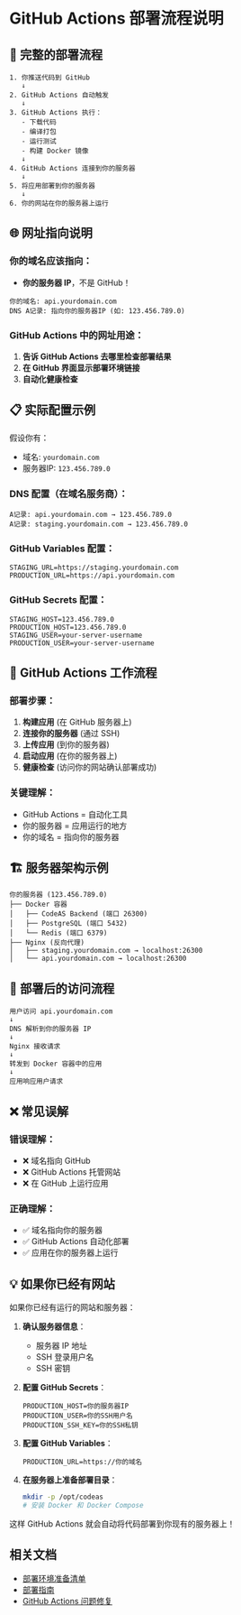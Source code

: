 # GitHub Actions 部署流程说明

## 🔄 完整的部署流程

```
1. 你推送代码到 GitHub
   ↓
2. GitHub Actions 自动触发
   ↓  
3. GitHub Actions 执行：
   - 下载代码
   - 编译打包
   - 运行测试
   - 构建 Docker 镜像
   ↓
4. GitHub Actions 连接到你的服务器
   ↓
5. 将应用部署到你的服务器
   ↓
6. 你的网站在你的服务器上运行
```

## 🌐 网址指向说明

### 你的域名应该指向：
- **你的服务器 IP**，不是 GitHub！

```
你的域名: api.yourdomain.com
DNS A记录: 指向你的服务器IP (如: 123.456.789.0)
```

### GitHub Actions 中的网址用途：
1. **告诉 GitHub Actions 去哪里检查部署结果**
2. **在 GitHub 界面显示部署环境链接**
3. **自动化健康检查**

## 📋 实际配置示例

假设你有：
- 域名: `yourdomain.com`
- 服务器IP: `123.456.789.0`

### DNS 配置（在域名服务商）：
```
A记录: api.yourdomain.com → 123.456.789.0
A记录: staging.yourdomain.com → 123.456.789.0
```

### GitHub Variables 配置：
```
STAGING_URL=https://staging.yourdomain.com
PRODUCTION_URL=https://api.yourdomain.com
```

### GitHub Secrets 配置：
```
STAGING_HOST=123.456.789.0
PRODUCTION_HOST=123.456.789.0
STAGING_USER=your-server-username
PRODUCTION_USER=your-server-username
```

## 🔧 GitHub Actions 工作流程

### 部署步骤：
1. **构建应用** (在 GitHub 服务器上)
2. **连接你的服务器** (通过 SSH)
3. **上传应用** (到你的服务器)
4. **启动应用** (在你的服务器上)
5. **健康检查** (访问你的网站确认部署成功)

### 关键理解：
- GitHub Actions = 自动化工具
- 你的服务器 = 应用运行的地方
- 你的域名 = 指向你的服务器

## 🏗️ 服务器架构示例

```
你的服务器 (123.456.789.0)
├── Docker 容器
│   ├── CodeAS Backend (端口 26300)
│   ├── PostgreSQL (端口 5432)
│   └── Redis (端口 6379)
├── Nginx (反向代理)
│   ├── staging.yourdomain.com → localhost:26300
│   └── api.yourdomain.com → localhost:26300
```

## 🚀 部署后的访问流程

```
用户访问 api.yourdomain.com
↓
DNS 解析到你的服务器 IP
↓
Nginx 接收请求
↓
转发到 Docker 容器中的应用
↓
应用响应用户请求
```

## ❌ 常见误解

### 错误理解：
- ❌ 域名指向 GitHub
- ❌ GitHub Actions 托管网站
- ❌ 在 GitHub 上运行应用

### 正确理解：
- ✅ 域名指向你的服务器
- ✅ GitHub Actions 自动化部署
- ✅ 应用在你的服务器上运行

## 💡 如果你已经有网站

如果你已经有运行的网站和服务器：

1. **确认服务器信息**：
   - 服务器 IP 地址
   - SSH 登录用户名
   - SSH 密钥

2. **配置 GitHub Secrets**：
   ```
   PRODUCTION_HOST=你的服务器IP
   PRODUCTION_USER=你的SSH用户名
   PRODUCTION_SSH_KEY=你的SSH私钥
   ```

3. **配置 GitHub Variables**：
   ```
   PRODUCTION_URL=https://你的域名
   ```

4. **在服务器上准备部署目录**：
   ```bash
   mkdir -p /opt/codeas
   # 安装 Docker 和 Docker Compose
   ```

这样 GitHub Actions 就会自动将代码部署到你现有的服务器上！

## 相关文档

- [部署环境准备清单](deployment-setup.md)
- [部署指南](DEPLOYMENT_GUIDE.md)
- [GitHub Actions 问题修复](../fixes/github-actions/overview.md)
